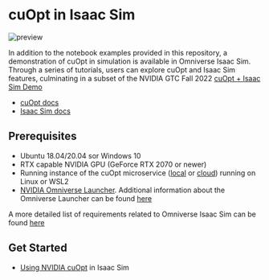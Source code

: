 # cuOpt in Isaac Sim
![preview](/cuopt-isaacsim-sample-extension/cuopt-isaacsim-demo/exts/omni.cuopt.demo/data/preview.png)

In addition to the notebook examples provided in this repository, a demonstration of cuOpt in simulation is available in Omniverse Isaac Sim. Through a series of tutorials, users can explore cuOpt and Isaac Sim features, culminating in a subset of the NVIDIA GTC Fall 2022 [cuOpt + Isaac Sim Demo](https://www.youtube.com/watch?v=OxIwIMgUJCE)

- [cuOpt docs](https://docs.nvidia.com/cuopt/)
- [Isaac Sim docs](https://docs.omniverse.nvidia.com/app_isaacsim/app_isaacsim/overview.html#)


## Prerequisites
- Ubuntu 18.04/20.04 sor Windows 10
 - RTX capable NVIDIA GPU (GeForce RTX 2070 or newer)
 - Running instance of the cuOpt microservice ([local](https://github.com/NVIDIA/cuOpt-Resources#local-environment) or [cloud](https://github.com/NVIDIA/cuOpt-Resources#cloud-environment)) running on Linux or WSL2
 - [NVIDIA Omniverse Launcher](https://www.nvidia.com/en-us/omniverse/download/). Additional information about the Omniverse Launcher can be found [here](https://www.youtube.com/watch?v=WqvS96z_3cw)

A more detailed list of requirements related to Omniverse Isaac Sim can be found [here](https://docs.omniverse.nvidia.com/app_isaacsim/app_isaacsim/requirements.html)


## Get Started
- [Using NVIDIA cuOpt](https://docs.omniverse.nvidia.com/app_isaacsim/app_isaacsim/logistics_tutorial_cuopt.html) in Isaac Sim
